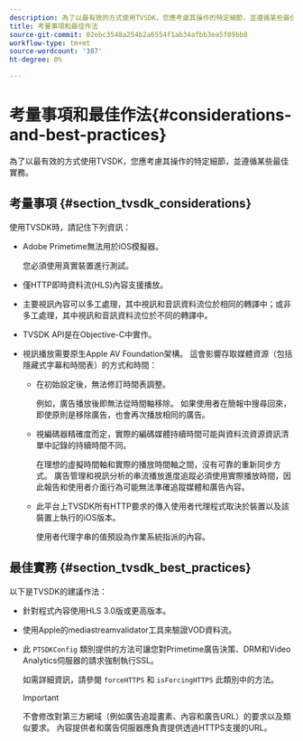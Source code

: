 ```yaml
---
description: 為了以最有效的方式使用TVSDK，您應考慮其操作的特定細節，並遵循某些最佳實務。
title: 考量事項和最佳作法
source-git-commit: 02ebc3548a254b2a6554f1ab34afbb3ea5f09bb8
workflow-type: tm+mt
source-wordcount: '387'
ht-degree: 0%

---
```


# 考量事項和最佳作法{#considerations-and-best-practices}

為了以最有效的方式使用TVSDK，您應考慮其操作的特定細節，並遵循某些最佳實務。

## 考量事項 {#section_tvsdk_considerations}

使用TVSDK時，請記住下列資訊：

* Adobe Primetime無法用於iOS模擬器。

  您必須使用真實裝置進行測試。
* 僅HTTP即時資料流(HLS)內容支援播放。
* 主要視訊內容可以多工處理，其中視訊和音訊資料流位於相同的轉譯中；或非多工處理，其中視訊和音訊資料流位於不同的轉譯中。
* TVSDK API是在Objective-C中實作。
* 視訊播放需要原生Apple AV Foundation架構。 這會影響存取媒體資源（包括隱藏式字幕和時間表）的方式和時間：

   * 在初始設定後，無法修訂時間表調整。

     例如，廣告播放後即無法從時間軸移除。 如果使用者在簡報中搜尋回來，即使原則是移除廣告，也會再次播放相同的廣告。
   * 視編碼器精確度而定，實際的編碼媒體持續時間可能與資料流資源資訊清單中記錄的持續時間不同。

     在理想的虛擬時間軸和實際的播放時間軸之間，沒有可靠的重新同步方式。 廣告管理和視訊分析的串流播放進度追蹤必須使用實際播放時間，因此報告和使用者介面行為可能無法準確追蹤媒體和廣告內容。
   * 此平台上TVSDK所有HTTP要求的傳入使用者代理程式取決於裝置以及該裝置上執行的iOS版本。

     使用者代理字串的值預設為作業系統指派的內容。

## 最佳實務 {#section_tvsdk_best_practices}

以下是TVSDK的建議作法：

* 針對程式內容使用HLS 3.0版或更高版本。
* 使用Apple的mediastreamvalidator工具來驗證VOD資料流。
* 此 `PTSDKConfig` 類別提供的方法可讓您對Primetime廣告決策、DRM和Video Analytics伺服器的請求強制執行SSL。

  如需詳細資訊，請參閱 `forceHTTPS` 和 `isForcingHTTPS` 此類別中的方法。

  >[!IMPORTANT]
  >
  >不會修改對第三方網域（例如廣告追蹤畫素、內容和廣告URL）的要求以及類似要求。 內容提供者和廣告伺服器應負責提供透過HTTPS支援的URL。
